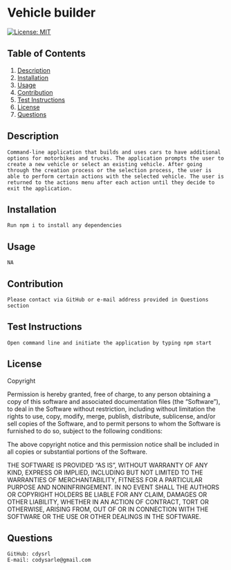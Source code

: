 
# Vehicle builder
[![License: MIT](https://img.shields.io/badge/License-MIT-yellow.svg)](https://opensource.org/licenses/MIT)

## Table of Contents
 1. [Description](#description)
 2. [Installation](#installation)
 3. [Usage](#usage)
 4. [Contribution](#contribution)
 5. [Test Instructions](#testInstruct)
 6. [License](#license)
 7. [Questions](#questions)
 

## Description
    Command-line application that builds and uses cars to have additional options for motorbikes and trucks. The application prompts the user to create a new vehicle or select an existing vehicle. After going through the creation process or the selection process, the user is able to perform certain actions with the selected vehicle. The user is returned to the actions menu after each action until they decide to exit the application.
    
## Installation
    Run npm i to install any dependencies

## Usage
    NA

## Contribution
    Please contact via GitHub or e-mail address provided in Questions section

## Test Instructions
    Open command line and initiate the application by typing npm start

## License
Copyright <YEAR> <COPYRIGHT HOLDER>

Permission is hereby granted, free of charge, to any person obtaining a copy of this software and associated documentation files (the “Software”), to deal in the Software without restriction, including without limitation the rights to use, copy, modify, merge, publish, distribute, sublicense, and/or sell copies of the Software, and to permit persons to whom the Software is furnished to do so, subject to the following conditions:

The above copyright notice and this permission notice shall be included in all copies or substantial portions of the Software.

THE SOFTWARE IS PROVIDED “AS IS”, WITHOUT WARRANTY OF ANY KIND, EXPRESS OR IMPLIED, INCLUDING BUT NOT LIMITED TO THE WARRANTIES OF MERCHANTABILITY, FITNESS FOR A PARTICULAR PURPOSE AND NONINFRINGEMENT. IN NO EVENT SHALL THE AUTHORS OR COPYRIGHT HOLDERS BE LIABLE FOR ANY CLAIM, DAMAGES OR OTHER LIABILITY, WHETHER IN AN ACTION OF CONTRACT, TORT OR OTHERWISE, ARISING FROM, OUT OF OR IN CONNECTION WITH THE SOFTWARE OR THE USE OR OTHER DEALINGS IN THE SOFTWARE.

## Questions
    GitHub: cdysrl
    E-mail: codysarle@gmail.com
